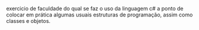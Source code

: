 exercicio de faculdade do qual se faz o uso da linguagem c# a ponto de colocar em prática algumas usuais estruturas de programação, assim como classes e objetos.
